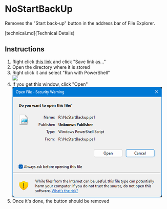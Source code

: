 # NoStartBackUp
Removes the "Start back-up" button in the address bar of File Explorer.

[technical.md](Technical Details)

## Instructions
1. Right click [this link](https://raw.githubusercontent.com/WindowsOclock/NoStartBackup/main/NoStartBackup.ps1) and click "Save link as..."
2. Open the directory where it is stored
3. Right click it and select "Run with PowerShell" <br> ![](/readme-pics/Run%20with%20PowerShell.png)
4. If you get this window, click "Open" <br> ![](/readme-pics/Security%20Warning.png)
5. Once it's done, the button should be removed
